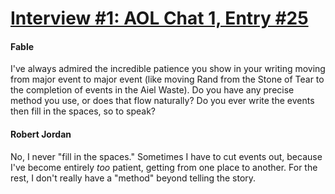 # [Interview #1: AOL Chat 1, Entry #25](https://www.theoryland.com/intvmain.php?i=1#25)

#### Fable

I've always admired the incredible patience you show in your writing moving from major event to major event (like moving Rand from the Stone of Tear to the completion of events in the Aiel Waste). Do you have any precise method you use, or does that flow naturally? Do you ever write the events then fill in the spaces, so to speak?

#### Robert Jordan

No, I never "fill in the spaces." Sometimes I have to cut events out, because I've become entirely
*too*
patient, getting from one place to another. For the rest, I don't really have a "method" beyond telling the story.

